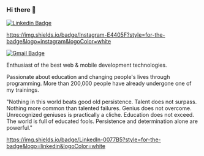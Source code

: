 ### Hi there 👋

[![Linkedin Badge](https://img.shields.io/badge/LinkedIn-0077B5?style=for-the-badge&logo=linkedin&logoColor=white)](https://www.linkedin.com/in/jhone-fontenele/)

https://img.shields.io/badge/Instagram-E4405F?style=for-the-badge&logo=instagram&logoColor=white


[![Gmail Badge](https://img.shields.io/badge/-jhone_eng@icloud.com-6633cc?style=flat-square&logo=Gmail&logoColor=white&link=mailto:jhone_eng@ocloud.com)](mailto:jhone_eng@icloud.com)

Enthusiast of the best web & mobile development technologies.

Passionate about education and changing people's lives through programming. More than 200,000 people have already undergone one of my trainings.

"Nothing in this world beats good old persistence. Talent does not surpass. Nothing more common than talented failures. Genius does not overcome. Unrecognized geniuses is practically a cliche. Education does not exceed. The world is full of educated fools. Persistence and determination alone are powerful."


https://img.shields.io/badge/LinkedIn-0077B5?style=for-the-badge&logo=linkedin&logoColor=white
